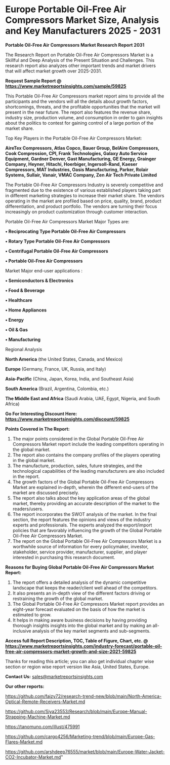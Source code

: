  # Europe Portable Oil-Free Air Compressors Market Size, Analysis and Key Manufacturers 2025 - 2031

<strong>Portable Oil-Free Air Compressors Market Research Report 2031</strong>

The Research Report on Portable Oil-Free Air Compressors Market is a Skillful and Deep Analysis of the Present Situation and Challenges. This research report also analyzes other important trends and market drivers that will affect market growth over 2025-2031.

<strong>Request Sample Report @ <a href=https://www.marketreportsinsights.com/sample/59825>https://www.marketreportsinsights.com/sample/59825</a></strong>

This Portable Oil-Free Air Compressors market report aims to provide all the participants and the vendors will all the details about growth factors, shortcomings, threats, and the profitable opportunities that the market will present in the near future. The report also features the revenue share, industry size, production volume, and consumption in order to gain insights about the politics to contest for gaining control of a large portion of the market share.

Top Key Players in the Portable Oil-Free Air Compressors Market:

<strong>AireTex Compressors, Atlas Copco, Bauer Group, BelAire Compressors, Cook Compression, CPI, Frank Technologies, Galaxy Auto Service Equipment, Gardner Denver, Gast Manufacturing, GE Energy, Grainger Company, Heyner, Hitachi, Hoerbiger, Ingersoll-Rand, Kaeser Compressors, MAT Industries, Oasis Manufacturing, Parker, Rolair Systems, Sullair, Vanair, VMAC Company, Zen Air Tech Private Limited</strong>

The Portable Oil-Free Air Compressors Industry is severely competitive and fragmented due to the existence of various established players taking part in different marketing strategies to increase their market share. The vendors operating in the market are profiled based on price, quality, brand, product differentiation, and product portfolio. The vendors are turning their focus increasingly on product customization through customer interaction.

Portable Oil-Free Air Compressors Market Major Types are:

<strong>• Reciprocating Type Portable Oil-Free Air Compressors

• Rotary Type Portable Oil-Free Air Compressors

• Centrifugal Portable Oil-Free Air Compressors

• Portable Oil-Free Air Compressors</strong>

Market Major end-user applications :

<strong>• Semiconductors & Electronics

• Food & Beverage

• Healthcare

• Home Appliances

• Energy

• Oil & Gas

• Manufacturing</strong>

Regional Analysis

</u><strong><b>North America</b></strong> (the United States, Canada, and Mexico)

<strong><b>Europe </b></strong>(Germany, France, UK, Russia, and Italy)

<strong><b>Asia-Pacific</b></strong> (China, Japan, Korea, India, and Southeast Asia)

<strong><b>South America</b></strong> (Brazil, Argentina, Colombia, etc.)

<strong><b>The Middle East and Africa</b></strong> (Saudi Arabia, UAE, Egypt, Nigeria, and South Africa)

<strong>Go For Interesting Discount Here: <a href=https://www.marketreportsinsights.com/discount/59825>https://www.marketreportsinsights.com/discount/59825</a></strong>

<strong>Points Covered in The Report:</strong>
<ol>
  <li>The major points considered in the Global Portable Oil-Free Air Compressors Market report include the leading competitors operating in the global market.</li>
  <li>The report also contains the company profiles of the players operating in the global market.</li>
  <li>The manufacture, production, sales, future strategies, and the technological capabilities of the leading manufacturers are also included in the report.</li>
  <li>The growth factors of the Global Portable Oil-Free Air Compressors Market are explained in-depth, wherein the different end-users of the market are discussed precisely.</li>
  <li>The report also talks about the key application areas of the global market, thereby providing an accurate description of the market to the readers/users.</li>
  <li>The report incorporates the SWOT analysis of the market. In the final section, the report features the opinions and views of the industry experts and professionals. The experts analyzed the export/import policies that are favorably influencing the growth of the Global Portable Oil-Free Air Compressors Market.</li>
  <li>The report on the Global Portable Oil-Free Air Compressors Market is a worthwhile source of information for every policymaker, investor, stakeholder, service provider, manufacturer, supplier, and player interested in purchasing this research document.</li>
</ol>
<strong>Reasons for Buying Global Portable Oil-Free Air Compressors Market Report:</strong>

<ol>
  <li>The report offers a detailed analysis of the dynamic competitive landscape that keeps the reader/client well ahead of the competitors.</li>
  <li>It also presents an in-depth view of the different factors driving or restraining the growth of the global market.</li>
  <li>The Global Portable Oil-Free Air Compressors Market report provides an eight-year forecast evaluated on the basis of how the market is estimated to grow.</li>
  <li>It helps in making aware business decisions by having providing thorough insights insights into the global market and by making an all-inclusive analysis of the key market segments and sub-segments.</li>
</ol>
<strong>Access full Report Description, TOC, Table of Figure, Chart, etc. @ <a href=https://www.marketreportsinsights.com/industry-forecast/portable-oil-free-air-compressors-market-growth-and-size-2021-59825>https://www.marketreportsinsights.com/industry-forecast/portable-oil-free-air-compressors-market-growth-and-size-2021-59825</a></strong>


Thanks for reading this article; you can also get individual chapter wise section or region wise report version like Asia, United States, Europe.

<strong>Contact Us:</strong>
sales@marketreportsinsights.com

<strong>Our other reports:</strong>

<a href=https://github.com/faizy72/research-trend-new/blob/main/North-America-Optical-Remote-Receivers-Market.md>https://github.com/faizy72/research-trend-new/blob/main/North-America-Optical-Remote-Receivers-Market.md</a>

<a href=https://github.com/Siya23553/Research/blob/main/Europe-Manual-Strapping-Machine-Market.md>https://github.com/Siya23553/Research/blob/main/Europe-Manual-Strapping-Machine-Market.md</a>

<a href=https://tanomuno.com/illust/475991>https://tanomuno.com/illust/475991</a>

<a href=https://github.com/cargo4256/Marketing-trend/blob/main/Europe-Gas-Flares-Market.md>https://github.com/cargo4256/Marketing-trend/blob/main/Europe-Gas-Flares-Market.md</a>

<a href=https://github.com/arshdeep76555/market/blob/main/Europe-Water-Jacket-CO2-Incubator-Market.md>https://github.com/arshdeep76555/market/blob/main/Europe-Water-Jacket-CO2-Incubator-Market.md</a>"
